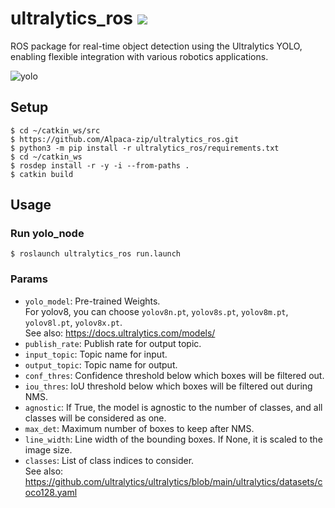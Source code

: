 # ultralytics_ros [![](https://img.shields.io/badge/ROS-noetic-green?style=flat-square&logo=ros)](https://github.com/Alpaca-zip/ultralytics_ros/tree/noetic-devel)
ROS package for real-time object detection using the Ultralytics YOLO, enabling flexible integration with various robotics applications.

![yolo](https://github.com/Alpaca-zip/ultralytics_ros/assets/84959376/82e098fa-e652-4b1f-a036-337571a76a4b)

## Setup
```
$ cd ~/catkin_ws/src
$ https://github.com/Alpaca-zip/ultralytics_ros.git
$ python3 -m pip install -r ultralytics_ros/requirements.txt
$ cd ~/catkin_ws
$ rosdep install -r -y -i --from-paths .
$ catkin build
```
## Usage
### Run yolo_node
```
$ roslaunch ultralytics_ros run.launch
```
### Params
- `yolo_model`: Pre-trained Weights.  
For yolov8, you can choose `yolov8n.pt`, `yolov8s.pt`, `yolov8m.pt`, `yolov8l.pt`, `yolov8x.pt`.  
See also: https://docs.ultralytics.com/models/
- `publish_rate`: Publish rate for output topic.
- `input_topic`: Topic name for input.
- `output_topic`: Topic name for output.
- `conf_thres`: Confidence threshold below which boxes will be filtered out.
- `iou_thres`: IoU threshold below which boxes will be filtered out during NMS.
- `agnostic`: If True, the model is agnostic to the number of classes, and all classes will be considered as one.
- `max_det`: Maximum number of boxes to keep after NMS.
- `line_width`: Line width of the bounding boxes. If None, it is scaled to the image size.
- `classes`: List of class indices to consider.  
See also: https://github.com/ultralytics/ultralytics/blob/main/ultralytics/datasets/coco128.yaml
